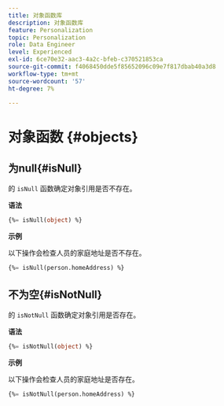 ```yaml
---
title: 对象函数库
description: 对象函数库
feature: Personalization
topic: Personalization
role: Data Engineer
level: Experienced
exl-id: 6ce70e32-aac3-4a2c-bfeb-c370521853ca
source-git-commit: f4068450dde5f85652096c09e7f817dbab40a3d8
workflow-type: tm+mt
source-wordcount: '57'
ht-degree: 7%

---
```


# 对象函数 {#objects}

## 为null{#isNull}

的 `isNull` 函数确定对象引用是否不存在。

**语法**

```sql
{%= isNull(object) %}
```

**示例**

以下操作会检查人员的家庭地址是否不存在。

```sql
{%= isNull(person.homeAddress) %}
```

## 不为空{#isNotNull}

的 `isNotNull` 函数确定对象引用是否存在。

**语法**

```sql
{%= isNotNull(object) %}
```

**示例**

以下操作会检查人员的家庭地址是否存在。

```sql
{%= isNotNull(person.homeAddress) %}
```

